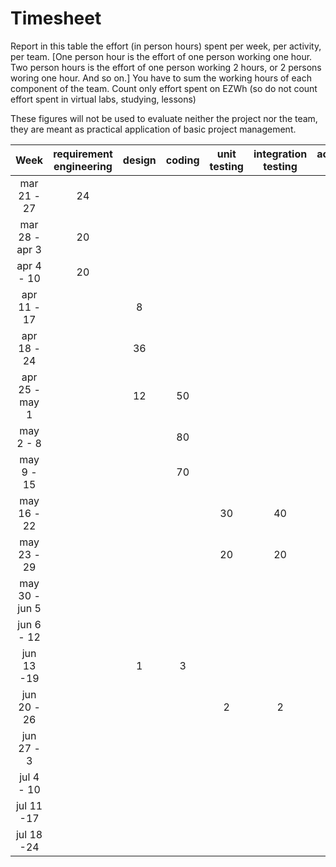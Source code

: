 # Timesheet

Report in this table the effort (in person hours) spent per week, per activity, per team. 
[One person hour is the effort of one person working one hour.
Two person hours is the effort of one person working 2 hours, or 2 persons woring one hour. And so on.]
You have to sum the working hours of each component of the team.
Count only effort spent on EZWh (so do not count effort spent in virtual labs, studying, lessons)

These figures will not be used to evaluate neither the project nor the team, they are meant as practical application of basic project management.

| Week | requirement engineering | design | coding | unit testing | integration testing | acceptance testing | management | git maven |
|:-----------:|:--------:|:-----------:|:-----------:|:----------:|:------------:|:---------------:|:-------------:|:--------------:|
| mar 21 - 27 | 24 | | | | | | 2 | 1 |
| mar 28 - apr 3 | 20 | | | | | | | |
| apr 4 - 10 | 20 | | | | | | 1 | |
| apr 11 - 17| | 8 | | | | | 1 | | 
| apr 18 - 24| | 36 | | | | | | | 
| apr 25 - may 1 | | 12 | 50 | | | | | 1 | 
| may 2 - 8  | | |80| | | | 8 | 1 | 
| may 9 - 15| | | 70 | | | | 2 | | 
| may 16 - 22| | | |30 |40 | | 2 | | 
| may 23 - 29       | | | | 20 |20 | 20  | 4 | 1 | 
| may 30 - jun 5    | | | | | | 15 |  | | 
| jun 6 - 12        | | | | | | 6|  | | 
| jun 13 -19        | | 1 | 3 | | | | 1 | | 
| jun 20 - 26 | | | | 2| 2| | | | 
| jun 27 - 3 | | | | | | | | | 
| jul 4 - 10 | | | | | | | | | 
| jul 11 -17 | | | | | | | | |
| jul 18 -24 | | | | | | | | |
